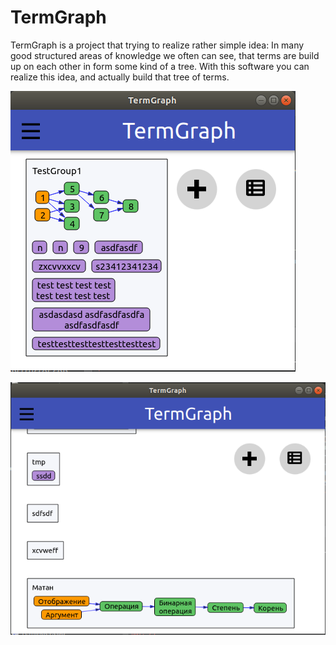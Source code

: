 # TermGraph

TermGraph is a project that trying to realize rather simple idea:
In many good structured areas of knowledge we often can see, that terms are build up on each other in form some kind of a tree.
With this software you can realize this idea, and actually build that tree of terms.

![screenshot1](TermGraph/resources/oldScreens/2.png)

![screenshot2](TermGraph/resources/oldScreens/3.png)
